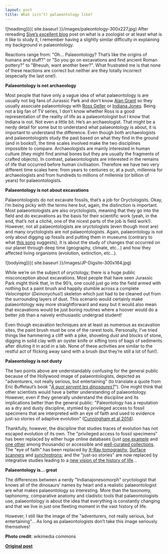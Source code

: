 ```yaml
---
layout: post
title: What is(n’t) palaeontology like?
---
```


![headimg]({{ site.baseurl }}/images/paleontology-300x227.jpg)
After rereading [Sive’s excellent blog](http://www.ecoevoblog.com/2014/03/14/whats-it-like-to-study-zoology/) post on what is a zoologist or at least what is it like to study it, I remember having a slightly similar difficulty in explaining my background in palaeontology. 

Reactions range from: "Oh... Palaeontology? That’s like the origins of humans and stuff?" or "So you go on excavations and find ancient Roman pottery?" to "Bheuuh, want another beer?". What frustrated me is that none of these reactions are correct but neither are they totally incorrect (especially the last one!).

**Palaeontology is not archaeology**

Most people that have only a vague idea of what palaeontology is are usually not big fans of Jurassic Park and don’t know [Alan Grant](http://en.wikipedia.org/wiki/Dr._Alan_Grant#Dr._Alan_Grant) so they usually associate palaeontology with [Ross Geller](http://en.wikipedia.org/wiki/Ross_Geller) or [Indiana Jones](http://en.wikipedia.org/wiki/Indiana_Jones). Being not a big fan of TV series, I don’t know whether Ross is a good representation of the reality of life as a palaeontologist but I know that Indiana is not. Not even a little bit. He’s an archaeologist. That might be a nerdy detail for some but to understand what palaeontology is about, it is important to understand the difference. Even though both archaeologists and palaeontologists study the past based on what they find in the ground (and in books!), the time scales involved make the two disciplines impossible to compare. Archaeologists are mainly interested in human culture (they might find animal bones but they are usually the fragments of crafted objects). In contrast, palaeontologists are interested in the remains of life that occurred before human civilisation. Therefore we have two very different time scales here: from years to centuries or, at a push, millennia for archaeologists and from hundreds to millions of millennia (or billion of years) for palaeontologists.

**Palaeontology is not about excavations**

Palaeontologists do not excavate fossils, that’s a job for Oryctologists. Okay, I’m being picky with the terms here but, again, the distinction is important. Most palaeontologists are also oryctologists, meaning that they go into the field and do excavations as the basis for their scientific work (yeah, in the end, that’s not a cliché, one of the nicest parts of the job is field work!). However, not all palaeontologists are oryctologists (even though most are) and many oryctologists are not palaeontologists. Again, palaeontology is not only about digging up fossils and putting them in museums (contrary to what [this song](https://www.youtube.com/watch?v=B7zo2zY1Zqg) suggests), it is about the study of changes that occurred on our planet through deep time (geography, climate, etc...) and how they affected living organisms (evolution, extinction, etc...).

![bodyimg]({{ site.baseurl }}/images/JP-Digsite-300x164.jpg)

While we’re on the subject of oryctology, there is a huge public misconception about excavations. Most people that have seen Jurassic Park might think that, in the 90’s, one could just go into the field armed with nothing but a paint brush and happily stumble across a complete *Velociraptor* (*Deinonychus*!) skeleton which just had to be cleaned out from the surrounding layers of dust. This scenario would certainly make palaeontology way more straightforward and easy but it would also mean that excavations would be just boring routines where a hoover would do a better job than a naively enthusiastic undergrad student!

Even though excavation techniques are at least as numerous as excavation sites, the paint brush must be one of the rarest tools. Personally, I’ve tried things like hammering a cliff with a pike, shoveling dust and blocks of stone, digging in solid clay with an oyster knife or sifting tons of bags of sediments after diluting it in acid in a lab. None of these activities are similar to the restful act of flicking away sand with a brush (but they’re still a lot of fun!).

**Palaeontology is not dusty**

The two points above are understandably confusing for the general public because of the Hollywood image of palaeontologists, depicted as "adventurers, not really serious, but entertaining" (to translate a quote from Eric Buffetaut’s book "[*À quoi servent les dinosaures?*](http://www.editions-belin.com/ewb_pages/f/fiche-article-quoi-servent-les-dinosaures-22046.php)"). One might think that other scientists would have a better understanding of palaeontology. However, even if they generally understand the discipline and its implications better than the general public: "Paleontology has a reputation as a dry and dusty discipline, stymied by privileged access to fossil specimens that are interpreted with an eye of faith and used to evidence just-so stories of adaptive evolution" ([Cunningham et al 2014](http://www.sciencedirect.com/science/article/pii/S0169534714000871)).

Thankfully, however, the discipline that studies traces of evolution has not escaped evolution of its own. The "privileged access to fossil specimens" has been replaced by either huge online databases (just [one example](http://africanfossils.org/) and [one other](http://www.morphobank.org/) among thousands) or accessible and [well-curated collections](http://www.ecoevoblog.com/2013/04/17/hide-and-seek-with-a-t-rex-in-a-drawer/). The "eye of faith" has been replaced by [X-Ray tomography](http://en.wikipedia.org/wiki/Computed_tomography), [Surface scanners](http://www.ecoevoblog.com/2013/06/14/an-army-of-skeletons-with-lasers/) and [synchrotrons](http://en.wikipedia.org/wiki/Synchrotron); and the "just-so stories" are now replaced by integrative studies leading to a [new vision of the history of life](http://www.sciencedirect.com/science/article/pii/S0960982213009160)...

**Palaeontology is... great**

The differences between a nerdy "Indianajonesomorph" oryctologist that knows all of the dinosaurs’ names by heart and a realistic palaeontologist are what makes palaeontology so interesting. More than the taxonomy, taphonomy, comparative anatomy and cladistic tools that palaeontologists use, palaeontology is about the idea that everything is constantly changing and that we live in just one fleeting moment in the vast history of life.

However, I still like the image of the "adventurers, not really serious, but entertaining"... As long as palaeontologists don’t take this image seriously themselves!

**Photo credit**: wikimedia commons

**[Original post](http://www.ecoevoblog.com/2014/06/09/what-isnt-palaeontology-like/)**
